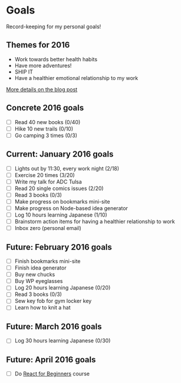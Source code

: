# Goals
Record-keeping for my personal goals!

## Themes for 2016

* Work towards better health habits
* Have more adventures!
* SHIP IT
* Have a healthier emotional relationship to my work

[More details on the blog post](http://melanie-richards.com/blog/my-2015-in-review)

## Concrete 2016 goals

* [ ] Read 40 new books (0/40)
* [ ] Hike 10 new trails (0/10)
* [ ] Go camping 3 times (0/3)

## Current: January 2016 goals

* [ ] Lights out by 11:30, every work night (2/18)
* [ ] Exercise 20 times (3/20)
* [ ] Write my talk for ADC Tulsa
* [ ] Read 20 single comics issues (2/20)
* [ ] Read 3 books (0/3)
* [ ] Make progress on bookmarks mini-site
* [ ] Make progress on Node-based idea generator
* [ ] Log 10 hours learning Japanese (1/10)
* [ ] Brainstorm action items for having a healthier relationship to work
* [ ] Inbox zero (personal email)

## Future: February 2016 goals

* [ ] Finish bookmarks mini-site
* [ ] Finish idea generator
* [ ] Buy new chucks
* [ ] Buy WP eyeglasses
* [ ] Log 20 hours learning Japanese (0/20)
* [ ] Read 3 books (0/3)
* [ ] Sew key fob for gym locker key
* [ ] Learn how to knit a hat

## Future: March 2016 goals

* [ ] Log 30 hours learning Japanese (0/30)

## Future: April 2016 goals

* [ ] Do [React for Beginners](https://reactforbeginners.com/) course
